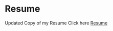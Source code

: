 # Resume
Updated Copy of my Resume
Click here [Resume](https://docs.google.com/document/d/1kzC84RA44MekCa_8FYGHpGcYAxAM4F5cn0m8wQeXCwc/edit?usp=sharing)
